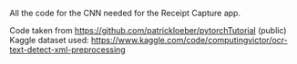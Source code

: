 All the code for the CNN needed for the Receipt Capture app.

Code taken from https://github.com/patrickloeber/pytorchTutorial (public)
Kaggle dataset used: https://www.kaggle.com/code/computingvictor/ocr-text-detect-xml-preprocessing
